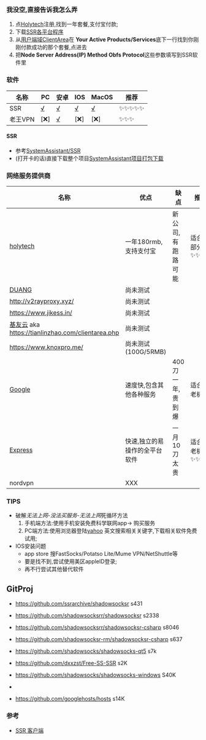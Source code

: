 
### 我没空,直接告诉我怎么弄
1. 点[Holytech](https://service.holytech.tech/aff.php?aff=2277)注册,找到一年套餐,支付宝付款;
2. 下载[SSR各平台程序](https://github.com/liuwake/SystemAssitant/archive/master.zip)
3. 从[用户端域ClientArea](https://service.holytech.tech/clientarea.php)在 **Your Active Products/Services**底下一行找到你刚刚付款成功的那个套餐,点进去
4. 把**Node	Server Address(IP)	Method	Obfs	Protocol**这些参数填写到SSR软件里

### 软件
名称|PC  |安卓  |IOS|MacOS|推荐
--|--|--|--|--|--|
SSR |[√](https://github.com/liuwake/SystemAssitant/blob/master/Network/SSR/ShadowsocksR-win-4.9.0.zip)  |[√](https://github.com/liuwake/SystemAssitant/blob/master/Network/SSR/shadowsocksr.apk)  | [√](https://itunes.apple.com/us/app/fastsocks-proxy-vpn-tookit/id1388244800?mt=8)| [√](https://github.com/liuwake/SystemAssitant/blob/master/Network/SSR/ShadowsocksX-NG-R8.dmg)|✨✨✨✨✨
老王VPN|[❌]|[√](https://play.google.com/store/apps/details?id=com.findtheway)|[❌]|[❌]|✨✨✨

#### SSR
- 参考[SystemAssistant/SSR](https://github.com/liuwake/SystemAssitant/tree/master/Network/SSR)
- (打开卡的话)直接下载整个项目[SystemAssistant项目打包下载](https://github.com/liuwake/SystemAssitant/archive/master.zip)



###  网络服务提供商
名称| 优点 |缺点  |推荐
--|--|--|--|
[holytech](https://service.holytech.tech/aff.php?aff=2277)| 一年180rmb,支持支付宝 | 新公司,有跑路可能 |适合大部分人✨✨✨✨
[DUANG](https://billing.duangcloud.com/index.php)|尚未测试
http://v2rayproxy.xyz/|尚未测试
https://www.jikess.in/|尚未测试
[基友云](jiyou.cloud) aka https://tianlinzhao.com/clientarea.php|尚未测试
https://www.knoxpro.me/|尚未测试(100G/5RMB)
[Google](https://cloud.google.com/)|速度快,包含其他各种服务|400刀一年,贵到爆|适合煤老板✨
[Express](https://www.expressvpn.com/)|快速,独立的易操作的全平台软件|一月10刀太贵|适合煤老板✨✨
nordvpn|XXX

### TIPS
- 破解*无法上网-没法买服务-无法上网*死循环方法
   1. 手机端方法:使用手机安装免费科学联网app-> 购买服务
   	1. PC端方法:使用浏览器登陆[yahoo](https://www.yahoo.com/) 英文搜索相关关键字,下载相关软件免费试用;
- IOS安装问题
   - app store 搜FastSocks/Potatso Lite/Mume VPN/NetShuttle等
   - 要是找不到,尝试使用美区appleID登录;
   - 再不行尝试其他替代软件 	

## GitProj
- https://github.com/ssrarchive/shadowsocksr s431
- https://github.com/shadowsocksrr/shadowsocksr s2338
- https://github.com/shadowsocksrr/shadowsocksr-csharp s8046
- https://github.com/shadowsocksr-rm/shadowsocksr-csharp s637
- https://github.com/shadowsocks/shadowsocks-qt5 s7k
- https://github.com/dxxzst/Free-SS-SSR s2K
- https://github.com/shadowsocks/shadowsocks-windows S40K
- 

- https://github.com/googlehosts/hosts s14K
### 参考
- [SSR 客户端](https://tlanyan.me/shadowsockr-shadowsocksr-shadowsocksrr-clients/)



